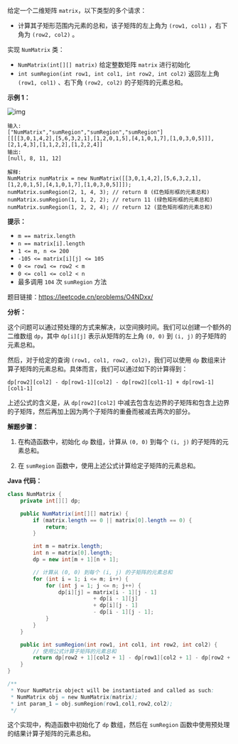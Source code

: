 给定一个二维矩阵 `matrix`，以下类型的多个请求：

- 计算其子矩形范围内元素的总和，该子矩阵的左上角为 `(row1, col1)` ，右下角为 `(row2, col2)` 。

实现 `NumMatrix` 类：

- `NumMatrix(int[][] matrix)` 给定整数矩阵 `matrix` 进行初始化
- `int sumRegion(int row1, int col1, int row2, int col2)` 返回左上角 `(row1, col1)` 、右下角 `(row2, col2)` 的子矩阵的元素总和。

 

**示例 1：**

![img](https://pic.leetcode-cn.com/1626332422-wUpUHT-image.png)

```
输入: 
["NumMatrix","sumRegion","sumRegion","sumRegion"]
[[[[3,0,1,4,2],[5,6,3,2,1],[1,2,0,1,5],[4,1,0,1,7],[1,0,3,0,5]]],[2,1,4,3],[1,1,2,2],[1,2,2,4]]
输出: 
[null, 8, 11, 12]

解释:
NumMatrix numMatrix = new NumMatrix([[3,0,1,4,2],[5,6,3,2,1],[1,2,0,1,5],[4,1,0,1,7],[1,0,3,0,5]]]);
numMatrix.sumRegion(2, 1, 4, 3); // return 8 (红色矩形框的元素总和)
numMatrix.sumRegion(1, 1, 2, 2); // return 11 (绿色矩形框的元素总和)
numMatrix.sumRegion(1, 2, 2, 4); // return 12 (蓝色矩形框的元素总和)
```

 

**提示：**

- `m == matrix.length`
- `n == matrix[i].length`
- `1 <= m, n <= 200`
- `-105 <= matrix[i][j] <= 105`
- `0 <= row1 <= row2 < m`
- `0 <= col1 <= col2 < n`
- 最多调用 `104` 次 `sumRegion` 方法





题目链接：https://leetcode.cn/problems/O4NDxx/

 



**分析：**

这个问题可以通过预处理的方式来解决，以空间换时间。我们可以创建一个额外的二维数组 `dp`，其中 `dp[i][j]` 表示从矩阵的左上角 `(0, 0)` 到 `(i, j)` 的子矩阵的元素总和。

然后，对于给定的查询 `(row1, col1, row2, col2)`，我们可以使用 `dp` 数组来计算子矩阵的元素总和。具体而言，我们可以通过如下的计算得到：

```
dp[row2][col2] - dp[row1-1][col2] - dp[row2][col1-1] + dp[row1-1][col1-1]
```

上述公式的含义是，从 `dp[row2][col2]` 中减去包含左边界的子矩阵和包含上边界的子矩阵，然后再加上因为两个子矩阵的重叠而被减去两次的部分。



**解题步骤：**

1. 在构造函数中，初始化 `dp` 数组，计算从 `(0, 0)` 到每个 `(i, j)` 的子矩阵的元素总和。

2. 在 `sumRegion` 函数中，使用上述公式计算给定子矩阵的元素总和。

   

**Java 代码：**

```java
class NumMatrix {
    private int[][] dp;

    public NumMatrix(int[][] matrix) {
        if (matrix.length == 0 || matrix[0].length == 0) {
            return;
        }

        int m = matrix.length;
        int n = matrix[0].length;
        dp = new int[m + 1][n + 1];

        // 计算从 (0, 0) 到每个 (i, j) 的子矩阵的元素总和
        for (int i = 1; i <= m; i++) {
            for (int j = 1; j <= n; j++) {
                dp[i][j] = matrix[i - 1][j - 1]
                           + dp[i - 1][j]
                           + dp[i][j - 1]
                           - dp[i - 1][j - 1];
            }
        }
    }

    public int sumRegion(int row1, int col1, int row2, int col2) {
        // 使用公式计算子矩阵的元素总和
        return dp[row2 + 1][col2 + 1] - dp[row1][col2 + 1] - dp[row2 + 1][col1] + dp[row1][col1];
    }
}

/**
 * Your NumMatrix object will be instantiated and called as such:
 * NumMatrix obj = new NumMatrix(matrix);
 * int param_1 = obj.sumRegion(row1,col1,row2,col2);
 */
```

这个实现中，构造函数中初始化了 `dp` 数组，然后在 `sumRegion` 函数中使用预处理的结果计算子矩阵的元素总和。
